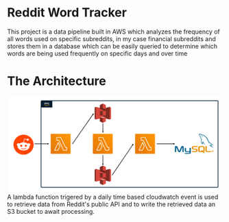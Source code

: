 # Reddit Word Tracker
This project is a data pipeline built in AWS which analyzes the frequency of all words used on specific subreddits, in my case financial subreddits and stores them in a database which can be easily queried to determine which words are being used frequently on specific days and over time
  
  
# The Architecture
![Architecture Design](Architecture.png)
A lambda function trigered by a daily time based cloudwatch event is used to retrieve data from Reddit's public API and to write the retrieved data an S3 bucket to await processing.
